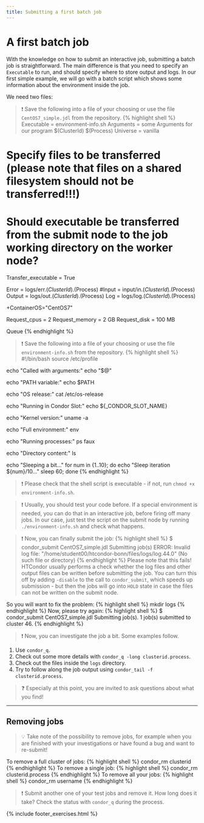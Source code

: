 ```yaml
---
title: Submitting a first batch job
---
```

# A first batch job

With the knowledge on how to submit an interactive job, submitting a batch job is straightforward.
The main difference is that you need to specify an `Executable` to run, and should specify where to store output and logs.
In our first simple example, we will go with a batch script which shows some information about the environment inside the job.

We need two files:

> :exclamation: Save the following into a file of your choosing or use the file `CentOS7_simple.jdl` from the repository.
{% highlight shell %}
Executable = environment-info.sh
Arguments  = some Arguments for our program $(ClusterId) $(Process)
Universe   = vanilla

# Specify files to be transferred (please note that files on a shared filesystem should not be transferred!!!)
# Should executable be transferred from the submit node to the job working directory on the worker node?
Transfer_executable     = True

Error                   = logs/err.$(ClusterId).$(Process)
#Input                  = input/in.$(ClusterId).$(Process)
Output                  = logs/out.$(ClusterId).$(Process)
Log                     = logs/log.$(ClusterId).$(Process)

+ContainerOS="CentOS7"

Request_cpus = 2
Request_memory = 2 GB
Request_disk = 100 MB

Queue
{% endhighlight %}

> :exclamation: Save the following into a file of your choosing or use the file `environment-info.sh` from the repository.
{% highlight shell %}
#!/bin/bash
source /etc/profile

echo "Called with arguments:"
echo "$@"

echo "PATH variable:"
echo $PATH

echo "OS release:"
cat /etc/os-release

echo "Running in Condor Slot:"
echo ${_CONDOR_SLOT_NAME}

echo "Kernel version:"
uname -a

echo "Full environment:"
env

echo "Running processes:"
ps faux

echo "Directory content:"
ls

echo "Sleeping a bit..."
for num in {1..10}; do
  echo "Sleep iteration ${num}/10..."
  sleep 60;
done
{% endhighlight %}

> :exclamation: Please check that the shell script is executable - if not, run `chmod +x environment-info.sh`.

> :exclamation: Usually, you should test your code before. If a special environment is needed, you can do that in an interactive job, before firing off many jobs. In our case, just test the script on the submit node by running `./environment-info.sh` and check what happens.

> :exclamation: Now, you can finally submit the job:
{% highlight shell %}
$ condor_submit CentOS7_simple.jdl
Submitting job(s)
ERROR: Invalid log file: "/home/student00/htcondor-bonn/files/logs/log.44.0" (No such file or directory)
{% endhighlight %}
Please note that this fails!
HTCondor usually performs a check whether the log files and other output files can be written before
submitting the job. You can turn this off by adding `-disable` to the call to `condor_submit`, which speeds up submission - but then
the jobs will go into `HOLD` state in case the files can not be written on the submit node. 

So you will want to fix the problem:
{% highlight shell %}
mkdir logs
{% endhighlight %}
Now, please try again:
{% highlight shell %}
$ condor_submit CentOS7_simple.jdl
Submitting job(s).
1 job(s) submitted to cluster 46.
{% endhighlight %}

> :exclamation: Now, you can investigate the job a bit. Some examples follow.

1. Use `condor_q`.
2. Check out some more details with `condor_q -long clusterid.process`.
3. Check out the files inside the `logs` directory.
4. Try to follow along the job output using `condor_tail -f clusterid.process`.

> :question: Especially at this point, you are invited to ask questions about what you find!

* * *

## Removing jobs

> :bulb: Take note of the possibility to remove jobs, for example when you are finished with your investigations or have found a bug and want to re-submit!

To remove a full cluster of jobs:
{% highlight shell %}
condor_rm clusterid
{% endhighlight %}
To remove a single job:
{% highlight shell %}
condor_rm clusterid.process
{% endhighlight %}
To remove all your jobs:
{% highlight shell %}
condor_rm username
{% endhighlight %}

> :exclamation: Submit another one of your test jobs and remove it. How long does it take? Check the status with `condor_q` during the process.

{% include footer_exercises.html %}
